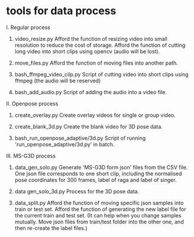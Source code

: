 # tools for data process

I. Regular process
1. video_resize.py 
Afford the function of resizing video into small resolution to reduce the cost of storage.
Afford the function of cutting long video into short clips using opencv (audio will be lost).

2. move_files.py
Afford the function of moving files into another path.

3. bash_ffmpeg_video_cilp.py
Script of cutting video into short clips using ffmpeg (the audio will be reserved)

4. bash_add_audio.py
Script of adding the audio into a video file.

II. Openpose process
1. create_overlay.py
Create overlay videos for single or group video.

2. create_blank_3d.py
Create the blank video for 3D pose data.

3. bash_run_openpose_adaptive/3d.py
Script of running 'run_openpose_adaptive/3d.py' in batch.

III. MS-G3D process
1. data_gen_solo.py
Generate 'MS-G3D form json' files from the CSV file. One json file corresponds to one short clip, including the normalised pose coordinates for 300 frames, label of raga and label of singer.

2. data gen_solo_3d.py
Process for the 3D pose data.

3. data_split.py
Afford the function of moving specific json samples into train or test set.
Afford the function of generating the new label file for the current train and test set. (It can help when you change samples mutually. Move json files from train/test folder into the other one, and then re-create the label files.)


